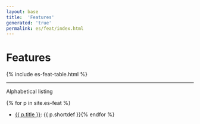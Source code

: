 ```yaml
---
layout: base
title:  'Features'
generated: 'true'
permalink: es/feat/index.html
---
```


# Features

{% include es-feat-table.html %}

----------

Alphabetical listing

{% for p in site.es-feat %}
* [{{ p.title }}](): {{ p.shortdef }}{% endfor %}
